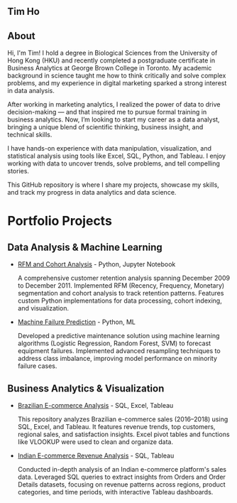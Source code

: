 ## Tim Ho 
## About
Hi, I'm Tim!
I hold a degree in Biological Sciences from the University of Hong Kong (HKU) and recently completed a postgraduate certificate in Business Analytics at George Brown College in Toronto. My academic background in science taught me how to think critically and solve complex problems, and my experience in digital marketing sparked a strong interest in data analysis.

After working in marketing analytics, I realized the power of data to drive decision-making — and that inspired me to pursue formal training in business analytics. Now, I’m looking to start my career as a data analyst, bringing a unique blend of scientific thinking, business insight, and technical skills.

I have hands-on experience with data manipulation, visualization, and statistical analysis using tools like Excel, SQL, Python, and Tableau. I enjoy working with data to uncover trends, solve problems, and tell compelling stories.

This GitHub repository is where I share my projects, showcase my skills, and track my progress in data analytics and data science.

# Portfolio Projects

## Data Analysis & Machine Learning

- [RFM and Cohort Analysis](https://github.com/TimHo049/RFM-and-Cohort-Analysis---Python) - Python, Jupyter Notebook
  
  A comprehensive customer retention analysis spanning December 2009 to December 2011. Implemented RFM (Recency, Frequency, Monetary) segmentation and cohort analysis to track retention patterns. Features custom Python implementations for data processing, cohort indexing, and visualization.

- [Machine Failure Prediction](https://github.com/TimHo049/Machine-Failure-Prediction---Python) - Python, ML
  
  Developed a predictive maintenance solution using machine learning algorithms (Logistic Regression, Random Forest, SVM) to forecast equipment failures. Implemented advanced resampling techniques to address class imbalance, improving model performance on minority failure cases.

## Business Analytics & Visualization

- [Brazilian E-commerce Analysis](https://github.com/TimHo049/Brazil-Ecommerce-Sales-Analysis---SQL-Excel-Tableau) - SQL, Excel, Tableau
  
  This repository analyzes Brazilian e-commerce sales (2016–2018) using SQL, Excel, and Tableau. It features revenue trends, top customers, regional sales, and satisfaction insights. Excel pivot tables and functions like VLOOKUP were used to clean and organize data.

- [Indian E-commerce Revenue Analysis](https://github.com/TimHo049/Indian-Ecommerce-Revenue-Analysis---SQL-Tableau) - SQL, Tableau
  
  Conducted in-depth analysis of an Indian e-commerce platform's sales data. Leveraged SQL queries to extract insights from Orders and Order Details datasets, focusing on revenue patterns across regions, product categories, and time periods, with interactive Tableau dashboards.

